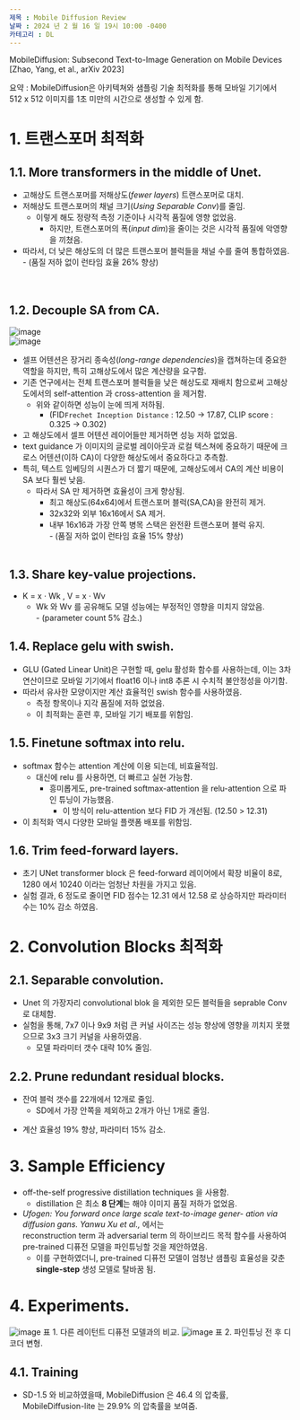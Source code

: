```yaml
---
제목 : Mobile Diffusion Review
날짜 : 2024 년 2 월 16 일 19시 10:00 -0400 
카테고리 : DL
---
```


MobileDiffusion: Subsecond Text-to-Image Generation on Mobile Devices [Zhao, Yang, et al., arXiv 2023]    

요약 : MobileDiffusion은 아키텍쳐와 샘플링 기술 최적화를 통해 모바일 기기에서 512 x 512 이미지를 1초 미만의 시간으로 생성할 수 있게 함.    

# 1. 트랜스포머 최적화
## 1.1. More transformers in the middle of Unet.  
   * 고해상도 트랜스포머를 저해상도(_fewer layers_) 트랜스포머로 대치.<br>
   * 저해상도 트랜스포머의 채널 크기(_Using Separable Conv_)를 줄임.<br>
     * 이렇게 해도 정량적 측정 기준이나 시각적 품질에 영향 없었음.<br>
       * 하지만, 트랜스포머의 폭(_input dim_)을 줄이는 것은 시각적 품질에 악영향을 끼쳤음.<br>
   * 따라서, 더 낮은 해상도의 더 많은 트랜스포머 블럭들을 채널 수를 줄여 통합하였음. <br> - (품질 저하 없이 런타임 효율 26% 향상)<br>    
   &nbsp;
## 1.2. Decouple SA from CA.
![image](https://github.com/ShinHyun-soo/ShinHyun-soo.github.io/assets/69250097/3dfec663-b9bd-4ba6-ae9d-95eb2b7b2e6c)    
![image](https://github.com/ShinHyun-soo/ShinHyun-soo.github.io/assets/69250097/226dc21d-70e0-4b75-91da-113e24fad157)
   * 셀프 어텐션은 장거리 종속성(*long-range dependencies*)을 캡쳐하는데 중요한 역할을 하지만, 특히 고해상도에서 많은 계산량을 요구함.<br>    
   * 기존 연구에서는 전체 트랜스포머 블럭들을 낮은 해상도로 재배치 함으로써 고해상도에서의 self-attention 과 cross-attention 을 제거함.<br>    
     * 위와 같이하면 성능이 눈에 띄게 저하됨. 
       * (FID`Frechet Inception Distance` : 12.50 -> 17.87, CLIP score : 0.325 -> 0.302) <br>
   * 고 해상도에서 셀프 어텐션 레이어들만 제거하면 성능 저하 없었음.<br>
   * text guidance 가 이미지의 글로벌 레이아웃과 로컬 텍스쳐에 중요하기 때문에 크로스 어텐션(이하 CA)이 다양한 해상도에서 중요하다고 추측함.<br>
   * 특히, 텍스트 임베딩의 시퀀스가 더 짧기 때문에, 고해상도에서 CA의 계산 비용이 SA 보다 훨씬 낮음.<br>
     * 따라서 SA 만 제거하면 효율성이 크게 향상됨.<br>
       * 최고 해상도(64x64)에서 트랜스포머 블럭(SA,CA)을 완전히 제거.<br>
       * 32x32와 외부 16x16에서 SA 제거.<br>
       * 내부 16x16과 가장 안쪽 병목 스택은 완전환 트랜스포머 블럭 유지. <br> - (품질 저하 없이 런타임 효율 15% 향상)<br>
       &nbsp;

## 1.3.  Share key-value projections.
* K = x · Wk , V = x · Wv<br>
  *  Wk 와 Wv 를 공유해도 모델 성능에는 부정적인 영향을 미치지 않았음. <br> - (parameter count 5% 감소.)<br>

## 1.4. Replace gelu with swish.
* GLU (Gated Linear Unit)은 구현할 때, gelu 활성화 함수를 사용하는데, 이는 3차 연산이므로 모바일 기기에서 float16 이나 int8 추론 시 수치적 불안정성을 야기함. <br>
* 따라서 유사한 모양이지만 계산 효율적인 swish 함수를 사용하였음.<br>
  * 측정 항목이나 지각 품질에 저하 없었음.<br>
  - 이 최적화는 훈련 후, 모바일 기기 배포를 위함임.<br> 

## 1.5. Finetune softmax into relu.
* softmax 함수는 attention 계산에 이용 되는데, 비효율적임. <br>
  * 대신에 relu 를 사용하면, 더 빠르고 실현 가능함.<br>
    * 흥미롭게도, pre-trained softmax-attention 을 relu-attention 으로 파인 튜닝이 가능했음.<br>
      * 이 방식이 relu-attention 보다 FID 가 개선됨. (12.50 > 12.31)<br>
* 이 최적화 역시 다양한 모바일 플랫폼 배포를 위함임.
      
## 1.6. Trim feed-forward layers.
* 초기 UNet transformer block 은 feed-forward 레이어에서 확장 비율이 8로, 1280 에서 10240 이라는 엄청난 차원을 가지고 있음. <br>
* 실험 결과, 6 정도로 줄이면 FID 점수는 12.31 에서 12.58 로 상승하지만 파라미터 수는 10% 감소 하였음. <br>

# 2. Convolution Blocks 최적화

## 2.1. Separable convolution. 
* Unet 의 가장자리 convolutional blok 을 제외한 모든 블럭들을 seprable Conv 로 대체함.<br>
* 실험을 통해, 7x7 이나 9x9 처럼 큰 커널 사이즈는 성능 향상에 영향을 끼치지 못했으므로 3x3 크기 커널을 사용하였음.<br>
    * 모델 파라미터 갯수 대략 10% 줄임.<br>

## 2.2. Prune redundant residual blocks.
* 잔여 블럭 갯수를 22개에서 12개로 줄임.<br>
  * SD에서 가장 안쪽을 제외하고 2개가 아닌 1개로 줄임.<br>
- 계산 효율성 19% 향상, 파라미터 15% 감소. <br>

# 3. Sample Efficiency

* off-the-self progressive distillation techniques 을 사용함.<br>
  * distillation 은 최소 **8 단계**는 해야 이미지 품질 저하가 없었음.
* _Ufogen: You forward once large scale text-to-image gener- ation via diffusion gans. Yanwu Xu et al.,_ 에서는 <br> reconstruction term 과 adversarial term 의 하이브리드 목적 함수를 사용하여 pre-trained 디퓨전 모델을 파인튜닝할 것을 제안하였음. <br>
  * 이를 구현하였더니, pre-trained 디퓨전 모델이 엄청난 샘플링 효율성을 갖춘 **single-step** 생성 모델로 탈바꿈 됨. <br>

# 4. Experiments.
![image](https://github.com/apple/ml-stable-diffusion/assets/69250097/56ef39c5-a538-48ef-a3d3-9cd78794b667)
표 1. 다른 레이턴트 디퓨전 모델과의 비교.
![image](https://github.com/apple/ml-stable-diffusion/assets/69250097/4ab61277-c391-4ca6-b125-5a903c9b4e72)
표 2. 파인튜닝 전 후 디코더 변형.

## 4.1. Training

* SD-1.5 와 비교하였을때, MobileDiffusion 은 46.4 의 압축률, MobileDiffusion-lite 는 29.9% 의 압축률을 보여줌.
  